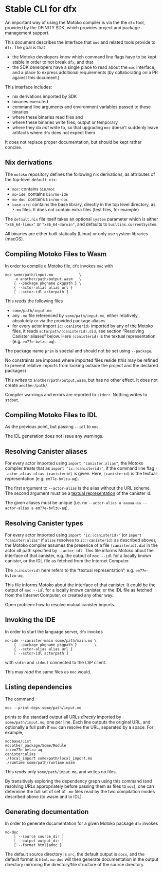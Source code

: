 Stable CLI for dfx
==================

An important way of using the Motoko compiler is via the the `dfx` tool,
provided by the DFINITY SDK, which provides project and package management
support.

This document describes the interface that `moc` and related tools provide to
`dfx`. The goal is that
 * the Motoko developers know which command line flags have to
   be kept stable in order to not break `dfx`, and that
 * the SDK developers have a single place to read about the `moc` interface, and
   a place to express additional requirements (by collaborating on a PR against
   this document.)

This interface includes:
 * nix derivations imported by SDK
 * binaries executed
 * command line arguments and environment variables passed to these binaries
 * where these binaries read files and
 * where these binaries write files, output or temporary
 * where they do _not_ write to, so that upgrading `moc` doesn’t suddenly leave
   artifacts where `dfx` does not expect them

It does not replace proper documentation, but should be kept rather concise.

Nix derivations
---------------

The `motoko` repository defines the following nix derivations, as attributes of
the top-level `default.nix`:

* `moc`: contains `bin/moc`
* `mo-ide`: contains `bin/mo-ide`
* `mo-doc`: contains `bin/mo-doc`
* `base-src`: contains the base library, directly in the top level directory,
  as `*.mo` files. It does not contain extra files (test files, for example)


The `default.nix` file itself takes an optional `system` parameter which is
either `"x86_64-linux"` or `"x86_64-darwin"`, and defaults to
`builtins.currentSystem`.

All binaries are either built statically (Linux) or only use system libraries (macOS).

Compiling Motoko Files to Wasm
------------------------------

In order to compile a Motoko file, `dfx` invokes `moc` with

    moc some/path/input.mo            \
        -o another/path/output.wasm   \
        { --package pkgname pkgpath } \
        { --actor-alias alias url }
        [ --actor-idl actorpath ]

This _reads_ the following files
 * `some/path/input.mo`
 * any `.mo` file referenced by `some/path/input.mo`, either relatively, absolutely or via the provided package aliases
 * for every actor import `ic:⟨canisterid⟩` imported by any of the Motoko files, it reads `actorpath/⟨canisterid⟩.did`, see section “Resolving Canister aliases” below. Here `⟨canisterid⟩` is the textual representation (e.g. `em77e-bvlzu-aq`).

The package name `prim` is special and should not be set using `--package`.

No constraints are imposed where imported files reside (this may be refined to prevent relative imports from looking outside the project and the declared packages)

This _writes_ to `another/path/output.wasm`, but has no other effect. It does
not create `another/path/`.

Compiler warnings and errors are reported to `stderr`. Nothing writes to `stdout`.

Compiling Motoko Files to IDL
-----------------------------

As the previous point, but passing `--idl` to `moc`.

The IDL generation does not issue any warnings.


Resolving Canister aliases
--------------------------

For every actor imported using `import "canister:alias"`, the Motoko compiler treats that as `import "ic:⟨canisterid⟩"`, if the command line flag `--actor-alias alias ⟨canisterid⟩` is given. Here, `⟨canisterid⟩` is the textual representation (e.g. `em77e-bvlzu-aq`).

The first argument to `--actor-alias` is the alias without the URL scheme. The second argument must be a [textual representation] of the canister id.

The given aliases must be unique (i.e. no `--actor-alias a aaaaa-aa --actor-alias a em77e-bvlzu-aq`).

[textual representation]: https://sdk.dfinity.org/docs/interface-spec/index.html#textual-ids

Resolving Canister types
------------------------

For every actor imported using `import "ic:⟨canisterid⟩"` (or `import "canister:alias"` if `alias` resolves to `ic:⟨canisterid⟩` as described above), the Motoko compiler assumes the presence of a file `⟨canisterid⟩.did` in the actor idl path specified by `--actor-idl`. This file informs Motoko about the interface of that canister, e.g. the output of `moc --idl` for a locally known canister, or the IDL file as fetched from the Internet Computer.

The `⟨canisterid⟩` here refers to the “textual representation“, e.g. `em77e-bvlzu-aq`.

This file informs Motoko about the interface of that canister. It could be the output of `moc --idl` for a locally known canister, or the IDL file as fetched from the Internet Computer, or created any other way.

Open problem: how to resolve mutual canister imports.

Invoking the IDE
----------------

In order to start the language server, `dfx` invokes

    mo-ide --canister-main some/path/main.mo \
        { --package pkgname pkgpath }        \
        { --actor-alias alias url }
        [ --actor-idl actorpath ]

with `stdin` and `stdout` connected to the LSP client.

This may _read_ the same files as `moc` would.

Listing dependencies
--------------------

The command

    moc --print-deps some/path/input.mo

prints to the standard output all URLs _directly_ imported by
`some/path/input.mo`, one per line. Each line outputs the original
URL, and optionally a full path if `moc` can resolve the URL, separated by a space.
For example,

    mo:base/List
    mo:other_package/Some/Module
    ic:em77e-bvlzu-aq
    canister:alias
    ./local_import some/path/local_import.mo
    ./runtime some/path/runtime.wasm

This _reads_ only `some/path/input.mo`, and writes no files.

By transitively exploring the dependency graph using this command (and
resolving URLs appropriately before passing them as files to `moc`), one can
determine the full set of set of `.mo` files read by the two compilation modes
described above (to wasm and to IDL).

Generating documentation
------------------------

In order to generate documentation for a given Motoko package `dfx` invokes

    mo-doc
        [ --source source_dir ]
        [ --output output_dir ]
        [ --format html|adoc ]

The default source directory is `src`, the default output is `docs`, and the default format is `html`.
`mo-doc` will then generate documentation in the output directory mirroring the directory/file structure of the source directory.
